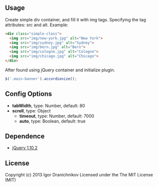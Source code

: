 ## Usage
Create simple div container, and fill it with img tags.
Specifying the tag attributes: src and alt.
Example:
```html
<div class="simple-class">
  <img src="img/new-york.jpg" alt="New York">
  <img src="img/sydney.jpg" alt="Sydney">
  <img src="img/bern.jpg" alt="Bern">
  <img src="img/cologne.jpg" alt="Cologne">
  <img src="img/chicago.jpg" alt="Chicago">
</div>
```
After found using jQuery container and initialize plugin.
```js
$('.main-banner').accordionize();
```

## Config Options
- __tabWidth__, type: Number, default: 80
- __scroll__, type: Object
  - __timeout__, type: Number, default: 7000
  - __auto__, type: Boolean, default: true

## Dependence
* [jQuery 1.10.2](https://developers.google.com/speed/libraries/devguide#jquery)

## License
Copyright (c) 2013 Igor Dranichnikov Licensed under the The MIT License (MIT)
